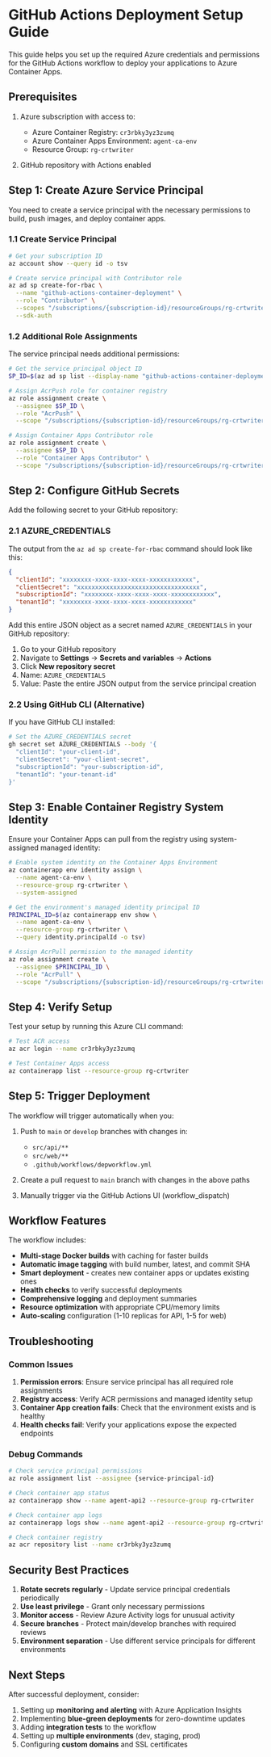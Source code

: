 # GitHub Actions Deployment Setup Guide

This guide helps you set up the required Azure credentials and permissions for the GitHub Actions workflow to deploy your applications to Azure Container Apps.

## Prerequisites

1. Azure subscription with access to:
   - Azure Container Registry: `cr3rbky3yz3zumq`
   - Azure Container Apps Environment: `agent-ca-env`
   - Resource Group: `rg-crtwriter`

2. GitHub repository with Actions enabled

## Step 1: Create Azure Service Principal

You need to create a service principal with the necessary permissions to build, push images, and deploy container apps.

### 1.1 Create Service Principal

```bash
# Get your subscription ID
az account show --query id -o tsv

# Create service principal with Contributor role
az ad sp create-for-rbac \
  --name "github-actions-container-deployment" \
  --role "Contributor" \
  --scopes "/subscriptions/{subscription-id}/resourceGroups/rg-crtwriter" \
  --sdk-auth
```

### 1.2 Additional Role Assignments

The service principal needs additional permissions:

```bash
# Get the service principal object ID
SP_ID=$(az ad sp list --display-name "github-actions-container-deployment" --query [0].id -o tsv)

# Assign AcrPush role for container registry
az role assignment create \
  --assignee $SP_ID \
  --role "AcrPush" \
  --scope "/subscriptions/{subscription-id}/resourceGroups/rg-crtwriter/providers/Microsoft.ContainerRegistry/registries/cr3rbky3yz3zumq"

# Assign Container Apps Contributor role
az role assignment create \
  --assignee $SP_ID \
  --role "Container Apps Contributor" \
  --scope "/subscriptions/{subscription-id}/resourceGroups/rg-crtwriter"
```

## Step 2: Configure GitHub Secrets

Add the following secret to your GitHub repository:

### 2.1 AZURE_CREDENTIALS

The output from the `az ad sp create-for-rbac` command should look like this:

```json
{
  "clientId": "xxxxxxxx-xxxx-xxxx-xxxx-xxxxxxxxxxxx",
  "clientSecret": "xxxxxxxxxxxxxxxxxxxxxxxxxxxxxxxxxx",
  "subscriptionId": "xxxxxxxx-xxxx-xxxx-xxxx-xxxxxxxxxxxx",
  "tenantId": "xxxxxxxx-xxxx-xxxx-xxxx-xxxxxxxxxxxx"
}
```

Add this entire JSON object as a secret named `AZURE_CREDENTIALS` in your GitHub repository:

1. Go to your GitHub repository
2. Navigate to **Settings** → **Secrets and variables** → **Actions**
3. Click **New repository secret**
4. Name: `AZURE_CREDENTIALS`
5. Value: Paste the entire JSON output from the service principal creation

### 2.2 Using GitHub CLI (Alternative)

If you have GitHub CLI installed:

```bash
# Set the AZURE_CREDENTIALS secret
gh secret set AZURE_CREDENTIALS --body '{
  "clientId": "your-client-id",
  "clientSecret": "your-client-secret", 
  "subscriptionId": "your-subscription-id",
  "tenantId": "your-tenant-id"
}'
```

## Step 3: Enable Container Registry System Identity

Ensure your Container Apps can pull from the registry using system-assigned managed identity:

```bash
# Enable system identity on the Container Apps Environment
az containerapp env identity assign \
  --name agent-ca-env \
  --resource-group rg-crtwriter \
  --system-assigned

# Get the environment's managed identity principal ID
PRINCIPAL_ID=$(az containerapp env show \
  --name agent-ca-env \
  --resource-group rg-crtwriter \
  --query identity.principalId -o tsv)

# Assign AcrPull permission to the managed identity
az role assignment create \
  --assignee $PRINCIPAL_ID \
  --role "AcrPull" \
  --scope "/subscriptions/{subscription-id}/resourceGroups/rg-crtwriter/providers/Microsoft.ContainerRegistry/registries/cr3rbky3yz3zumq"
```

## Step 4: Verify Setup

Test your setup by running this Azure CLI command:

```bash
# Test ACR access
az acr login --name cr3rbky3yz3zumq

# Test Container Apps access
az containerapp list --resource-group rg-crtwriter
```

## Step 5: Trigger Deployment

The workflow will trigger automatically when you:

1. Push to `main` or `develop` branches with changes in:
   - `src/api/**`
   - `src/web/**`
   - `.github/workflows/depworkflow.yml`

2. Create a pull request to `main` branch with changes in the above paths

3. Manually trigger via the GitHub Actions UI (workflow_dispatch)

## Workflow Features

The workflow includes:

- **Multi-stage Docker builds** with caching for faster builds
- **Automatic image tagging** with build number, latest, and commit SHA
- **Smart deployment** - creates new container apps or updates existing ones
- **Health checks** to verify successful deployments
- **Comprehensive logging** and deployment summaries
- **Resource optimization** with appropriate CPU/memory limits
- **Auto-scaling** configuration (1-10 replicas for API, 1-5 for web)

## Troubleshooting

### Common Issues

1. **Permission errors**: Ensure service principal has all required role assignments
2. **Registry access**: Verify ACR permissions and managed identity setup
3. **Container App creation fails**: Check that the environment exists and is healthy
4. **Health checks fail**: Verify your applications expose the expected endpoints

### Debug Commands

```bash
# Check service principal permissions
az role assignment list --assignee {service-principal-id}

# Check container app status
az containerapp show --name agent-api2 --resource-group rg-crtwriter

# Check container app logs
az containerapp logs show --name agent-api2 --resource-group rg-crtwriter

# Check container registry
az acr repository list --name cr3rbky3yz3zumq
```

## Security Best Practices

1. **Rotate secrets regularly** - Update service principal credentials periodically
2. **Use least privilege** - Grant only necessary permissions
3. **Monitor access** - Review Azure Activity logs for unusual activity
4. **Secure branches** - Protect main/develop branches with required reviews
5. **Environment separation** - Use different service principals for different environments

## Next Steps

After successful deployment, consider:

1. Setting up **monitoring and alerting** with Azure Application Insights
2. Implementing **blue-green deployments** for zero-downtime updates
3. Adding **integration tests** to the workflow
4. Setting up **multiple environments** (dev, staging, prod)
5. Configuring **custom domains** and SSL certificates
